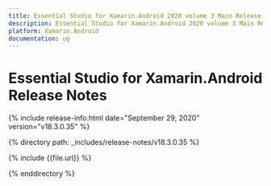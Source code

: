 ```yaml
---
title: Essential Studio for Xamarin.Android 2020 volume 3 Main Release Notes  
description: Essential Studio for Xamarin.Android 2020 volume 3 Main Release Notes  
platform: Xamarin.Android
documentation: ug
---
```


# Essential Studio for Xamarin.Android  Release Notes  

{% include release-info.html date="September 29, 2020"  version="v18.3.0.35" %} 


{% directory path: _includes/release-notes/v18.3.0.35 %}

{% include {{file.url}} %}

{% enddirectory %}